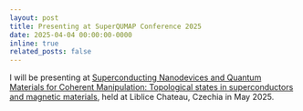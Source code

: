 ```yaml
---
layout: post
title: Presenting at SuperQUMAP Conference 2025
date: 2025-04-04 00:00:00-0000
inline: true
related_posts: false
---
```


I will be presenting at [Superconducting Nanodevices and Quantum Materials for Coherent Manipulation: Topological states in superconductors and magnetic materials](https://superqumap.eu/superconducting-nanodevices-and-quantum-materials-for-coherent-manipulation-topological-states-in-superconductors-and-magnetic-materials-liblice-chateau-czech-republic-5th-9th-may-2025/), held at Liblice Chateau, Czechia in May 2025.